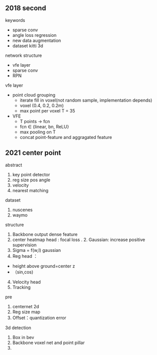 ## 2018 second

keywords

* sparse conv
* angle loss regression
* new data augmentation
* dataset kitti 3d

network structure

* vfe layer
* sparse conv
* RPN

vfe layer

* point cloud grouping
  * iterate fill in voxel(not random sample, implementation depends)
  * voxel (0.4, 0.2, 0.2m)
  * max point per voxel T = 35
* VFE
  * T points $\rightarrow$ fcn
  * fcn $\in$ {linear, bn, ReLU}
  * max pooling on T
  * concat point-feature and aggragated feature


## 2021 center point
abstract

1. key point detector
2. reg size pos angle
3. velocity
4. nearest matching

dataset

1. nuscenes
2. waymo


structure

1. Backbone output dense feature 
2. center heatmap head : focal loss . 2. Gaussian: increase positive supervision  
2. Sigma = f(w,l) gaussian 
3. Reg head ：
  * height above ground=center z 
  * （sin,cos)
4. Velocity head 
5. Tracking 

pre

1. centernet 2d
2. Reg size map
3. Offset：quantization error 

3d detection 

1. Box in bev 
2. Backbone voxel net and point pillar 
3. 
